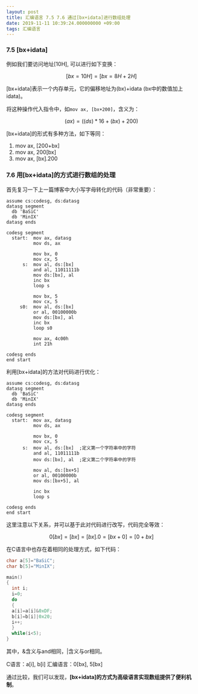 ```yaml
---
layout: post
title: 汇编语言 7.5 7.6 通过[bx+idata]进行数组处理
date: 2019-11-11 10:39:24.000000000 +09:00
tags: 汇编语言
---
```


### 7.5 [bx+idata]

例如我们要访问地址[10H], 可以进行如下变换：

$$[bx=10H]=[bx=8H+2H]$$

[bx+idata]表示一个内存单元，它的偏移地址为(bx)+idata (bx中的数值加上idata)。

将这种操作代入指令中，如```mov ax, [bx+200]```，含义为：

$$(ax)=((ds)*16+(bx)+200)$$

[bx+idata]的形式有多种方法，如下等同：

1. mov ax, [200+bx]
2. mov ax, 200[bx]
3. mov ax, [bx].200

### 7.6 用[bx+idata]的方式进行数组的处理

首先复习一下上一篇博客中大小写字母转化的代码（非常重要）：

```x86asm
assume cs:codesg, ds:datasg
datasg segment
  db 'BaSiC'
  db 'MinIX'
datasg ends

codesg segment
  start:  mov ax, datasg
          mov ds, ax

          mov bx, 0
          mov cx, 5
      s:  mov al, ds:[bx]
          and al, 11011111b
          mov ds:[bx], al
          inc bx
          loop s
          
          mov bx, 5
          mov cx, 5
     s0:  mov al, ds:[bx]
          or al, 00100000b
          mov ds:[bx], al
          inc bx
          loop s0

          mov ax, 4c00h
          int 21h

codesg ends
end start
```

利用[bx+idata]的方法对代码进行优化：

```x86asm
assume cs:codesg, ds:datasg
datasg segment
  db 'BaSiC'
  db 'MinIX'
datasg ends

codesg segment
  start:  mov ax, datasg
          mov ds, ax

          mov bx, 0
          mov cx, 5
      s:  mov al, ds:[bx]  ;定义第一个字符串中的字符
          and al, 11011111b
          mov ds:[bx], al  ;定义第二个字符串中的字符

          mov al, ds:[bx+5]
          or al, 00100000b
          mov ds:[bx+5], al

          inc bx
          loop s

codesg ends
end start
```
这里注意以下关系，并可以基于此对代码进行改写，代码完全等效：

$$0[bx]=[bx]=[bx].0=[bx+0]=[0+bx]$$

在C语言中也存在着相同的处理方式，如下代码：

```c
char a[5]="BaSiC";
char b[5]="MinIX";

main()
{
  int i;
  i=0;
  do
  {
  a[i]=a[i]&0xDF;
  b[i]=b[i]|0x20;
  i++;
  }
  while(i<5);
}
```
其中，&含义与and相同，|含义与or相同。

C语言：a[i], b[i]
汇编语言：0[bx], 5[bx]

通过比较，我们可以发现，**[bx+idata]的方式为高级语言实现数组提供了便利机制**。




